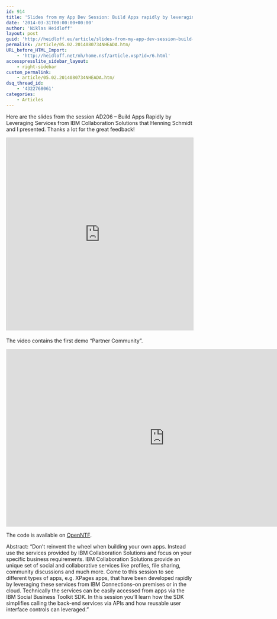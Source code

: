 ```yaml
---
id: 914
title: 'Slides from my App Dev Session: Build Apps rapidly by leveraging Services from IBM Connections'
date: '2014-03-31T00:00:00+00:00'
author: 'Niklas Heidloff'
layout: post
guid: 'http://heidloff.eu/article/slides-from-my-app-dev-session-build-apps-rapidly-by-leveraging-services-from-ibm-connections/'
permalink: /article/05.02.2014080734NHEADA.htm/
URL_before_HTML_Import:
    - 'http://heidloff.net/nh/home.nsf/article.xsp?id=/6.html'
accesspresslite_sidebar_layout:
    - right-sidebar
custom_permalink:
    - article/05.02.2014080734NHEADA.htm/
dsq_thread_id:
    - '4322768061'
categories:
    - Articles
---
```


Here are the slides from the session AD206 – Build Apps Rapidly by Leveraging Services from IBM Collaboration Solutions that Henning Schmidt and I presented. Thanks a lot for the great feedback!

<iframe allowfullscreen="" frameborder="0" height="520" marginheight="0" marginwidth="0" scrolling="no" src="http://www.slideshare.net/slideshow/embed_code/30741341" style="border:1px solid #CCC; border-width:1px 1px 0; margin-bottom:5px; max-width: 100%;" width="853"> </iframe>

The video contains the first demo “Partner Community”.

<iframe allowfullscreen="" frameborder="0" height="480" src="http://www.youtube.com/embed/Wl5hasivtPQ?rel=0" width="853"></iframe>

The code is available on [OpenNTF](http://www.openntf.org/main.nsf/project.xsp?r=project/Partner%20Community).

Abstract: “Don’t reinvent the wheel when building your own apps. Instead use the services provided by IBM Collaboration Solutions and focus on your specific business requirements. IBM Collaboration Solutions provide an unique set of social and collaborative services like profiles, file sharing, community discussions and much more. Come to this session to see different types of apps, e.g. XPages apps, that have been developed rapidly by leveraging these services from IBM Connections–on premises or in the cloud. Technically the services can be easily accessed from apps via the IBM Social Business Toolkit SDK. In this session you’ll learn how the SDK simplifies calling the back-end services via APIs and how reusable user interface controls can leveraged.”
